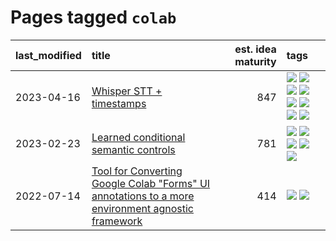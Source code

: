 # Pages tagged `colab`

|last_modified|title|est. idea maturity|tags
|:---|:---|---:|:---|
|2023-04-16|[Whisper STT + timestamps](../whisper-stt-plus-timestamps.md)|847|[![](https://img.shields.io/badge/tag-colab-96f12e)](../tags/colab.md) [![](https://img.shields.io/badge/tag-dataset-c92725)](../tags/dataset.md) [![](https://img.shields.io/badge/tag-experimental-32d44f)](../tags/experimental.md) [![](https://img.shields.io/badge/tag-meta-1eefac)](../tags/meta.md) [![](https://img.shields.io/badge/tag-prompting-a68128)](../tags/prompting.md) [![](https://img.shields.io/badge/tag-publicgood-1dc0d1)](../tags/publicgood.md) [![](https://img.shields.io/badge/tag-stability-e168be)](../tags/stability.md) [![](https://img.shields.io/badge/tag-tooling-3f9741)](../tags/tooling.md)|
|2023-02-23|[Learned conditional semantic controls](../learned-conditional-semantic-controls.md)|781|[![](https://img.shields.io/badge/tag-animation-d5ffe)](../tags/animation.md) [![](https://img.shields.io/badge/tag-colab-96f12e)](../tags/colab.md) [![](https://img.shields.io/badge/tag-experimental-32d44f)](../tags/experimental.md) [![](https://img.shields.io/badge/tag-prompting-a68128)](../tags/prompting.md) [![](https://img.shields.io/badge/tag-tooling-3f9741)](../tags/tooling.md)|
|2022-07-14|[Tool for Converting Google Colab "Forms" UI annotations to a more environment agnostic framework](../colab-ui-converter.md)|414|[![](https://img.shields.io/badge/tag-colab-96f12e)](../tags/colab.md) [![](https://img.shields.io/badge/tag-tooling-3f9741)](../tags/tooling.md)|